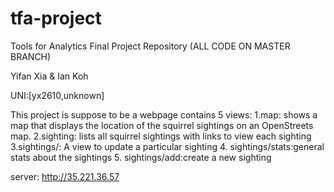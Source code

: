 # tfa-project
Tools for Analytics Final Project Repository  (ALL CODE ON MASTER BRANCH)

Yifan Xia & Ian Koh 

UNI:[yx2610,unknown]

This project is suppose to be a webpage contains 5 views:
1.map: shows a map that displays the location of the squirrel sightings on an OpenStreets map.
2.sighting: lists all squirrel sightings with links to view each sighting
3.sightings/<unique-squirrel-id>: A view to update a particular sighting
4. sightings/stats:general stats about the sightings
5. sightings/add:create a new sighting
 
server: http://35.221.36.57
